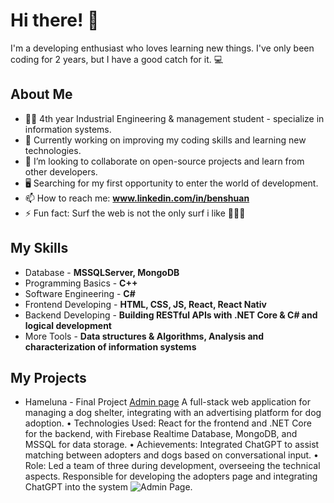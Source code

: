 # Hi there! 👋

I'm a developing enthusiast who loves learning new things. I've only been coding for 2 years, but I have a good catch for it. 💻

## About Me

- 👨‍🎓 4th year Industrial Engineering & management student - specialize in information systems.
- 🔭 Currently working on improving my coding skills and learning new technologies.
- 👯 I’m looking to collaborate on open-source projects and learn from other developers.
- 🖥 Searching for my first opportunity to enter the world of development. 
- 📫 How to reach me: **www.linkedin.com/in/benshuan**
- ⚡ Fun fact: Surf the web is not the only surf i like 🏄‍♂️😉

## My Skills

- Database - **MSSQLServer, MongoDB**
-	Programming Basics - **C++**
-	Software Engineering - **C#**
-	Frontend Developing - **HTML, CSS, JS, React, React Nativ**
-	Backend Developing - **Building RESTful APIs with .NET Core & C# and logical development**
-	More Tools - **Data structures & Algorithms, Analysis and characterization of information systems**

## My Projects

- Hameluna - Final Project [Admin page](https://proj.ruppin.ac.il/cgroup54/test2/tar2/dist/#/admin)
  A full-stack web application for managing a dog shelter, integrating with an advertising 
  platform for dog adoption.
  • Technologies Used: React for the frontend and .NET Core for the backend, with 
  Firebase Realtime Database, MongoDB, and MSSQL for data storage.
  • Achievements: Integrated ChatGPT to assist matching between adopters and dogs 
  based on conversational input.
  • Role: Led a team of three during development, overseeing the technical aspects. 
  Responsible for developing the adopters page and integrating ChatGPT into the 
  system
  ![Admin Page.](https://myoctocat.com/assets/images/base-octocat.svg)




